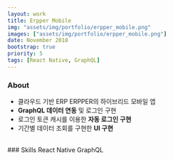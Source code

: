 ```yaml
---
layout: work
title: Erpper Mobile
img: "assets/img/portfolio/erpper_mobile.png"
images: ["assets/img/portfolio/erpper_mobile.png"]
date: November 2018
bootstrap: true
priority: 5
tags: [React Native, GraphQL]
---
```


### About
* 클라우드 기반 ERP ERPPER의 하이브리드 모바일 앱 
* **GraphQL 데이터 연동** 및 로그인 구현
* 로그인 토큰 캐시를 이용한 **자동 로그인 구현**
* 기간별 데이터 조회를 구현한 **UI 구현**

<br>
### Skills
<span class="badge badge-dark">React Native</span>
<span class="badge badge-dark">GraphQL</span>
